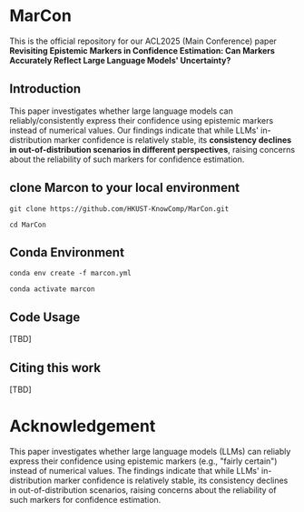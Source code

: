 # MarCon
This is the official repository for our ACL2025 (Main Conference) paper **Revisiting Epistemic Markers in Confidence Estimation: Can Markers Accurately Reflect Large Language Models' Uncertainty?**

## Introduction
This paper investigates whether large language models can reliably/consistently express their confidence using epistemic markers instead of numerical values. Our findings indicate that while LLMs' in-distribution marker confidence is relatively stable, its **consistency declines in out-of-distribution scenarios in different perspectives**, raising concerns about the reliability of such markers for confidence estimation.

## clone Marcon to your local environment

```
git clone https://github.com/HKUST-KnowComp/MarCon.git

cd MarCon
```

## Conda Environment

```
conda env create -f marcon.yml

conda activate marcon
```

## Code Usage
[TBD]

## Citing this work
[TBD]

# Acknowledgement
This paper investigates whether large language models (LLMs) can reliably express their confidence using epistemic markers (e.g., "fairly certain") instead of numerical values. The findings indicate that while LLMs' in-distribution marker confidence is relatively stable, its consistency declines in out-of-distribution scenarios, raising concerns about the reliability of such markers for confidence estimation.
